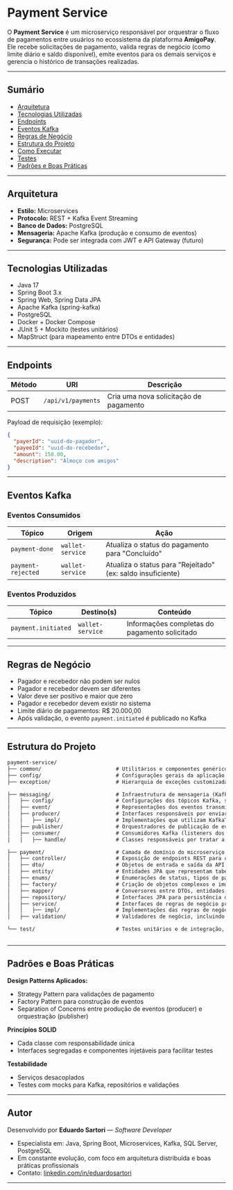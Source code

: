 # Payment Service

O **Payment Service** é um microserviço responsável por orquestrar o fluxo de pagamentos entre usuários no ecossistema da plataforma **AmigoPay**. Ele recebe solicitações de pagamento, valida regras de negócio (como limite diário e saldo disponível), emite eventos para os demais serviços e gerencia o histórico de transações realizadas.

---

## Sumário

- [Arquitetura](#arquitetura)
- [Tecnologias Utilizadas](#tecnologias-utilizadas)
- [Endpoints](#endpoints)
- [Eventos Kafka](#eventos-kafka)
- [Regras de Negócio](#regras-de-negócio)
- [Estrutura do Projeto](#estrutura-do-projeto)
- [Como Executar](#como-executar)
- [Testes](#testes)
- [Padrões e Boas Práticas](#padrões-e-boas-práticas)

---

## Arquitetura

- **Estilo:** Microservices
- **Protocolo:** REST + Kafka Event Streaming
- **Banco de Dados:** PostgreSQL
- **Mensageria:** Apache Kafka (produção e consumo de eventos)
- **Segurança:** Pode ser integrada com JWT e API Gateway (futuro)

---

## Tecnologias Utilizadas

- Java 17
- Spring Boot 3.x
- Spring Web, Spring Data JPA
- Apache Kafka (spring-kafka)
- PostgreSQL
- Docker + Docker Compose
- JUnit 5 + Mockito (testes unitários)
- MapStruct (para mapeamento entre DTOs e entidades)

---

## Endpoints

| Método | URI                | Descrição                        |
|--------|--------------------|----------------------------------|
| POST   | `/api/v1/payments` | Cria uma nova solicitação de pagamento |

Payload de requisição (exemplo):

```json
{
  "payerId": "uuid-do-pagador",
  "payeeId": "uuid-do-recebedor",
  "amount": 150.00,
  "description": "Almoço com amigos"
}
```

---

## Eventos Kafka

### Eventos Consumidos

| Tópico             | Origem           | Ação                                                        |
| ------------------ | ---------------- | ----------------------------------------------------------- |
| `payment-done`     | `wallet-service` | Atualiza o status do pagamento para "Concluído"             |
| `payment-rejected` | `wallet-service` | Atualiza o status para "Rejeitado" (ex: saldo insuficiente) |

### Eventos Produzidos

| Tópico              | Destino(s)       | Conteúdo                                      |
| ------------------- | ---------------- | --------------------------------------------- |
| `payment.initiated` | `wallet-service` | Informações completas do pagamento solicitado |

---

## Regras de Negócio

- Pagador e recebedor não podem ser nulos
- Pagador e recebedor devem ser diferentes
- Valor deve ser positivo e maior que zero
- Pagador e recebedor devem existir no sistema
- Limite diário de pagamentos: R$ 20.000,00
- Após validação, o evento `payment.initiated` é publicado no Kafka

--- 

## Estrutura do Projeto

```markdown
payment-service/
├── common/                        # Utilitários e componentes genéricos reutilizáveis por todo o projeto (ex: mensagens, helpers, constantes globais)
├── config/                        # Configurações gerais da aplicação (ex: beans, CORS, Swagger, segurança, etc.)
├── exception/                     # Hierarquia de exceções customizadas (ex: BusinessException), e handlers globais para retorno consistente de erros

├── messaging/                     # Infraestrutura de mensageria (Kafka), separando claramente os papéis e responsabilidades
│   ├── config/                    # Configurações dos tópicos Kafka, serializadores e listeners
│   ├── event/                     # Representações dos eventos transmitidos e consumidos via Kafka, incluindo fábricas responsáveis por construir os eventos a partir das entidades de domínio (ex: PaymentInitiatedEventFactory → Payment → PaymentInitiatedEvent)
│   ├── producer/                  # Interfaces responsáveis por enviar eventos Kafka
│   │   ├── impl/                  # Implementações que utilizam KafkaTemplate para publicar eventos
│   ├── publisher/                 # Orquestradores de publicação de eventos (fazem validação, construção e chamada da producer)
│   ├── consumer/                  # Consumidores Kafka (listeners dos tópicos que escutam eventos)
│   │   ├── handle/                # Classes responsáveis por tratar a lógica de negócio de cada evento consumido

├── payment/                       # Camada de domínio do microserviço de pagamento
│   ├── controller/                # Exposição de endpoints REST para clientes externos (ex: `/api/v1/payments`)
│   ├── dto/                       # Objetos de entrada e saída da API (ex: PaymentRequest, PaymentResponse)
│   ├── entity/                    # Entidades JPA que representam tabelas do banco de dados (ex: Payment)
│   ├── enums/                     # Enumerações de status, tipos de pagamento, mensagens de validação, etc.
│   ├── factory/                   # Criação de objetos complexos e imutáveis (ex: eventos ou entidades a partir de contexto)
│   ├── mapper/                    # Conversores entre DTOs, entidades e eventos (geralmente usando MapStruct)
│   ├── repository/                # Interfaces JPA para persistência de dados (ex: PaymentRepository)
│   ├── service/                   # Interfaces de regras de negócio principais
│   │   ├── impl/                  # Implementações das regras de negócio (ex: PaymentServiceImpl)
│   ├── validation/                # Validadores de negócio, incluindo composição de validações com Strategy Pattern

└── test/                          # Testes unitários e de integração, organizados para validar funcionalidades críticas
                  
```

---

## Padrões e Boas Práticas

**Design Patterns Aplicados:**
- Strategy Pattern para validações de pagamento
- Factory Pattern para construção de eventos
- Separation of Concerns entre produção de eventos (producer) e orquestração (publisher)

**Princípios SOLID**
- Cada classe com responsabilidade única
- Interfaces segregadas e componentes injetáveis para facilitar testes

**Testabilidade**
- Serviços desacoplados
- Testes com mocks para Kafka, repositórios e validações

---

## Autor

Desenvolvido por **Eduardo Sartori** — *Software Developer*

- Especialista em: Java, Spring Boot, Microservices, Kafka, SQL Server, PostgreSQL
- Em constante evolução, com foco em arquitetura distribuída e boas práticas profissionais
- Contato: [linkedin.com/in/eduardosartori](https://www.linkedin.com/in/oeduardosartori)

---